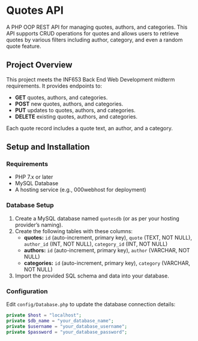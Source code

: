 # Quotes API

A PHP OOP REST API for managing quotes, authors, and categories. This API supports CRUD operations for quotes and allows users to retrieve quotes by various filters including author, category, and even a random quote feature.

## Project Overview

This project meets the INF653 Back End Web Development midterm requirements. It provides endpoints to:
- **GET** quotes, authors, and categories.
- **POST** new quotes, authors, and categories.
- **PUT** updates to quotes, authors, and categories.
- **DELETE** existing quotes, authors, and categories.

Each quote record includes a quote text, an author, and a category.

## Setup and Installation

### Requirements

- PHP 7.x or later
- MySQL Database
- A hosting service (e.g., 000webhost for deployment)

### Database Setup

1. Create a MySQL database named `quotesdb` (or as per your hosting provider’s naming).
2. Create the following tables with these columns:
   - **quotes:** `id` (auto-increment, primary key), `quote` (TEXT, NOT NULL), `author_id` (INT, NOT NULL), `category_id` (INT, NOT NULL)
   - **authors:** `id` (auto-increment, primary key), `author` (VARCHAR, NOT NULL)
   - **categories:** `id` (auto-increment, primary key), `category` (VARCHAR, NOT NULL)
3. Import the provided SQL schema and data into your database.

### Configuration

Edit `config/Database.php` to update the database connection details:
```php
private $host = "localhost";
private $db_name = "your_database_name";
private $username = "your_database_username";
private $password = "your_database_password";
